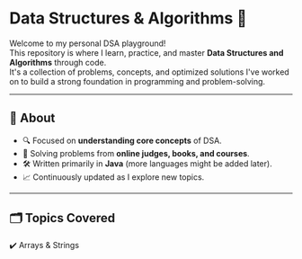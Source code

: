 # Data Structures & Algorithms 🚀

Welcome to my personal DSA playground!  
This repository is where I learn, practice, and master **Data Structures and Algorithms** through code.  
It's a collection of problems, concepts, and optimized solutions I've worked on to build a strong foundation in programming and problem-solving.

---

## 📌 About

- 🔍 Focused on **understanding core concepts** of DSA.
- 🧠 Solving problems from **online judges, books, and courses**.
- 🛠️ Written primarily in **Java** (more languages might be added later).
- 📈 Continuously updated as I explore new topics.

---

## 🗂️ Topics Covered

✔️ Arrays & Strings  